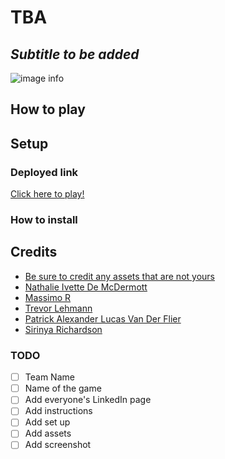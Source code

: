# TBA 
## *Subtitle to be added*

![image info](./screenshot.png)

## How to play

## Setup

### Deployed link

[Click here to play!](https://www.example.com)

### How to install


## Credits

* [Be sure to credit any assets that are not yours](https://www.example.com)
* [Nathalie Ivette De McDermott](https://www.linkedin.com)
* [Massimo R](https://www.linkedin.com)
* [Trevor Lehmann](https://www.linkedin.com)
* [Patrick Alexander Lucas Van Der Flier](https://www.linkedin.com)
* [Sirinya Richardson](https://www.linkedin.com)


### TODO
- [ ] Team Name  
- [ ] Name of the game  
- [ ] Add everyone's LinkedIn page  
- [ ] Add instructions  
- [ ] Add set up  
- [ ] Add assets  
- [ ] Add screenshot  
